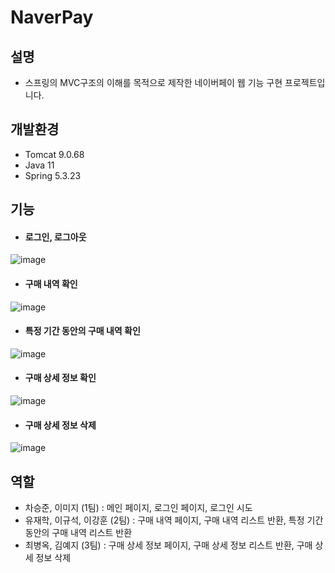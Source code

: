 # NaverPay
## 설명
- 스프링의 MVC구조의 이해를 목적으로 제작한 네이버페이 웹 기능 구현 프로젝트입니다.

## 개발환경
- Tomcat 9.0.68
- Java 11 
- Spring 5.3.23

## 기능
- #### 로그인, 로그아웃
![image](https://user-images.githubusercontent.com/42924585/204456885-3af5d9e4-7e1b-449f-a50e-9bbe6e02a13c.png)
- #### 구매 내역 확인
![image](https://user-images.githubusercontent.com/42924585/204457085-3d42921e-67b0-4978-9c18-0e3e1d080b20.png)
- #### 특정 기간 동안의 구매 내역 확인
![image](https://user-images.githubusercontent.com/42924585/204457252-a3d0b633-11aa-4927-8448-bf4fe4558728.png)
- #### 구매 상세 정보 확인
![image](https://user-images.githubusercontent.com/42924585/204457406-210567c4-1101-47f8-924f-1249d4408787.png)
- #### 구매 상세 정보 삭제
![image](https://user-images.githubusercontent.com/42924585/204457600-17c5940c-984b-4e13-98fa-0c39bdde1a64.png)

## 역할
- 차승준, 이미지 (1팀) : 메인 페이지, 로그인 페이지, 로그인 시도
- 유재학, 이규석, 이강훈 (2팀) : 구매 내역 페이지, 구매 내역 리스트 반환, 특정 기간 동안의 구매 내역 리스트 반환
- 최병옥, 김예지 (3팀) : 구매 상세 정보 페이지, 구매 상세 정보 리스트 반환, 구매 상세 정보 삭제
